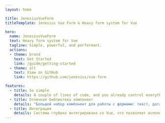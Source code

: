 ```yaml
---
layout: home

title: JenesiusVueForm
titleTemplate: Jenesius Vue Form & Heavy form system for Vue

hero:
  name: JenesiusVueForm
  text: Heavy form system for Vue
  tagline: Simple, powerful, and performant.
  actions:
  - theme: brand
    text: Get Started
    link: /guide/getting-started
  - theme: alt
    text: View on GitHub
    link: https://github.com/jenesius/vue-form

features:
  - title: So simple
    details: A couple of lines of code, and you already control everything. 12124124124
  - title: Отличная библиотека компонент
    details: "Большой набор компонент для работы с формами: текст, дата, номер телефона и др."
  - title: Интеграция
    details: Система глубоко интегрирована со Vue, что позволяет использовать реактивность по максимуму
---
```


